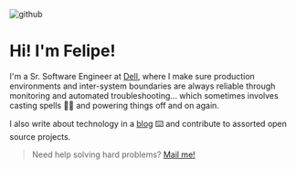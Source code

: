 ![github](https://user-images.githubusercontent.com/2183824/115489910-6a934400-a233-11eb-9a0b-99c57d46252d.png)

# Hi! I'm Felipe!

I'm a Sr. Software Engineer at [Dell][dell], where I make sure production environments and inter-system boundaries are always reliable through monitoring and automated troubleshooting... which sometimes involves casting spells 📜✨ and powering things off and on again.

I also write about technology in a [blog][blog] ⌨️ and contribute to assorted open source projects.

> Need help solving hard problems? [Mail me!][mail]

[mail]: mailto:felipe.oltavares@gmail.com
[dell]: https://dell.com
[blog]: felipetavares.com
